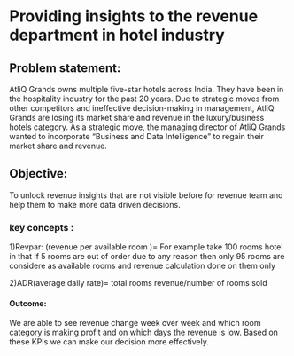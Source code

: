 # Providing insights to the revenue department in hotel industry

## Problem statement:
AtliQ Grands owns multiple five-star hotels across India. They have been in the hospitality industry for the past 20 years. Due to strategic moves from other competitors and ineffective decision-making in management, AtliQ Grands are losing its market share and revenue in the luxury/business hotels category. As a strategic move, the managing director of AtliQ Grands wanted to incorporate “Business and Data Intelligence” to regain their market share and revenue.

## Objective:
To unlock revenue insights that are not visible before for revenue team and help them to make more data driven decisions.

### key concepts :
1)Revpar: (revenue per available room )= For example take 100 rooms hotel in that if 5 rooms are out of order due to any reason then only 95 rooms are considere as available rooms and revenue calculation done on them only

2)ADR(average daily rate)= total rooms revenue/number of rooms sold

#### Outcome:
We are able to see revenue change week over week and which room category is making profit and on which days the revenue is low.
Based on these KPIs we can make our decision more effectively.
